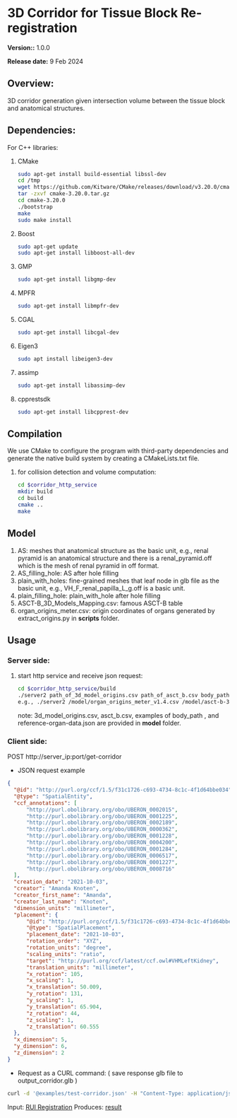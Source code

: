 # 3D Corridor for Tissue Block Re-registration

**Version::** 1.0.0

**Release date:** 9 Feb 2024

## Overview:
3D corridor generation given intersection volume between the tissue block and anatomical structures.

## Dependencies:
For C++ libraries:
1. CMake
    ```bash
    sudo apt-get install build-essential libssl-dev
    cd /tmp
    wget https://github.com/Kitware/CMake/releases/download/v3.20.0/cmake-3.20.0.tar.gz
    tar -zxvf cmake-3.20.0.tar.gz
    cd cmake-3.20.0
    ./bootstrap
    make
    sudo make install
    ```
2. Boost
    ```bash
    sudo apt-get update
    sudo apt-get install libboost-all-dev
    ```
3. GMP
    ```bash
    sudo apt-get install libgmp-dev
    ```
4. MPFR
    ```bash
    sudo apt-get install libmpfr-dev
    ```
3. CGAL
    ```bash
    sudo apt-get install libcgal-dev
    ```
4. Eigen3
    ```bash
    sudo apt install libeigen3-dev
    ```
5. assimp
    ```bash
    sudo apt-get install libassimp-dev
    ```
6. cpprestsdk
    ```bash
    sudo apt-get install libcpprest-dev
    ```


## Compilation

We use CMake to configure the program with third-party dependencies and generate the native build system by creating a CMakeLists.txt file. 

1. for collision detection and volume computation:
    ```bash
    cd $corridor_http_service
    mkdir build
    cd build
    cmake ..
    make
    ```

## Model
1. AS: meshes that anatomical structure as the basic unit, e.g., renal pyramid is an anatomical structure and there is a renal_pyramid.off which is the mesh of renal pyramid in off format. 
2. AS_filling_hole: AS after hole filling
3. plain_with_holes: fine-grained meshes that leaf node in glb file as the basic unit, e.g., VH_F_renal_papilla_L_g.off is a basic unit. 
4. plain_filling_hole: plain_with_hole after hole filling
5. ASCT-B_3D_Models_Mapping.csv: famous ASCT-B table
6. organ_origins_meter.csv: origin coordinates of organs generated by extract_origins.py in **scripts** folder. 

## Usage
### Server side: 
1. start http service and receive json request:
    ```bash
    cd $corridor_http_service/build
    ./server2 path_of_3d_model_origins.csv path_of_asct_b.csv body_path path_of_reference_organ_data server_ip port 
    e.g., ./server2 /model/organ_origins_meter_v1.4.csv /model/asct-b-3d-models-crosswalk.csv /model/plain_manifold_filling_hole_v1.4/ /model/reference-organ-data.json 10.0.2.15 12345

    ``` 

    note: 3d_model_origins.csv, asct_b.csv, examples of body_path , and reference-organ-data.json are provided in **model** folder.


### Client side:

POST http://server_ip:port/get-corridor

- JSON request example
```json
{
  "@id": "http://purl.org/ccf/1.5/f31c1726-c693-4734-8c1c-4f1d64bbe034",
  "@type": "SpatialEntity",
  "ccf_annotations": [
      "http://purl.obolibrary.org/obo/UBERON_0002015",
      "http://purl.obolibrary.org/obo/UBERON_0001225",
      "http://purl.obolibrary.org/obo/UBERON_0002189",
      "http://purl.obolibrary.org/obo/UBERON_0000362",
      "http://purl.obolibrary.org/obo/UBERON_0001228",
      "http://purl.obolibrary.org/obo/UBERON_0004200",
      "http://purl.obolibrary.org/obo/UBERON_0001284",
      "http://purl.obolibrary.org/obo/UBERON_0006517",
      "http://purl.obolibrary.org/obo/UBERON_0001227",
      "http://purl.obolibrary.org/obo/UBERON_0008716"
  ],
  "creation_date": "2021-10-03",
  "creator": "Amanda Knoten",
  "creator_first_name": "Amanda",
  "creator_last_name": "Knoten",
  "dimension_units": "millimeter",
  "placement": {
      "@id": "http://purl.org/ccf/1.5/f31c1726-c693-4734-8c1c-4f1d64bbe034_placement",
      "@type": "SpatialPlacement",
      "placement_date": "2021-10-03",
      "rotation_order": "XYZ",
      "rotation_units": "degree",
      "scaling_units": "ratio",
      "target": "http://purl.org/ccf/latest/ccf.owl#VHMLeftKidney",
      "translation_units": "millimeter",
      "x_rotation": 105,
      "x_scaling": 1,
      "x_translation": 50.009,
      "y_rotation": 131,
      "y_scaling": 1,
      "y_translation": 65.904,
      "z_rotation": 44,
      "z_scaling": 1,
      "z_translation": 60.555
  },
  "x_dimension": 5,
  "y_dimension": 6,
  "z_dimension": 2
}
  ```
  - Request as a CURL command: ( save response glb file to output_corridor.glb )
  ```bash
  curl -d '@examples/test-corridor.json' -H "Content-Type: application/json" -X POST http://10.0.2.15:12345/get-corridor -o output_corridor.glb
  ```

  Input: [RUI Registration](examples/test-corridor.json)
  Produces: [result](examples/sample-corridor-result.glb)









